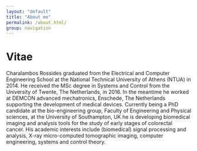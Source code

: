 ```yaml
---
layout: "default"
title: "About me"
permalink: /about.html/
group: navigation
---
```


# Vitae
Charalambos Rossides graduated from the Electrical and Computer Engineering School at the National Technical University of Athens (NTUA) in 2014. He received the MSc degree in Systems and Control from the University of Twente, The Netherlands, in 2016. In the meantime he worked at DEMCON advanced mechatronics, Enschede, The Netherlands supporting the development of medical devices. Currently being a PhD candidate at the bio-engineering group, Faculty of Engineering and Physical sciences, at the University of Southampton, UK he is developing biomedical imaging and analysis tools for the study of early stages of colorectal cancer. His academic interests include (biomedical) signal processing and analysis, X-ray micro-computed tomographic imaging, computer engineering, systems and control theory.
